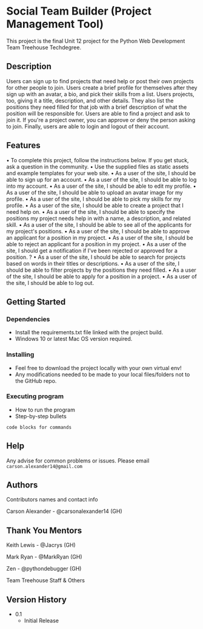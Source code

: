# Social Team Builder (Project Management Tool)

This project is the final Unit 12 project for the Python Web Development Team Treehouse Techdegree.

## Description

Users can sign up to find projects that need help or post their own projects for other people to join. Users create a brief profile for themselves after they sign up with an avatar, a bio, and pick their skills from a list. Users projects, too, giving it a title, description, and other details. They also list the positions they need filled for that job with a brief description of what the position will be responsible for. Users are able to find a project and ask to join it. If you're a project owner, you can approve or deny the person asking to join. Finally, users are able to login and logout of their account. 

## Features

•	To complete this project, follow the instructions below. If you get stuck, ask a question in the community.
•	Use the supplied files as static assets and example templates for your web site.
•	As a user of the site, I should be able to sign up for an account.
•	As a user of the site, I should be able to log into my account.
•	As a user of the site, I should be able to edit my profile.
•	As a user of the site, I should be able to upload an avatar image for my profile.
•	As a user of the site, I should be able to pick my skills for my profile.
•	As a user of the site, I should be able to create a project that I need help on.
•	As a user of the site, I should be able to specify the positions my project needs help in with a name, a description, and related skill.
•	As a user of the site, I should be able to see all of the applicants for my project's positions.
•	As a user of the site, I should be able to approve an applicant for a position in my project.
•	As a user of the site, I should be able to reject an applicant for a position in my project.
•	As a user of the site, I should get a notification if I've been rejected or approved for a position. ?
•	As a user of the site, I should be able to search for projects based on words in their titles or descriptions.
•	As a user of the site, I should be able to filter projects by the positions they need filled.
•	As a user of the site, I should be able to apply for a position in a project.
•	As a user of the site, I should be able to log out.

## Getting Started

### Dependencies

* Install the requirements.txt file linked with the project build.
* Windows 10 or latest Mac OS version required.

### Installing

* Feel free to download the project locally with your own virtual env!
* Any modifications needed to be made to your local files/folders not to the GitHub repo.

### Executing program

* How to run the program
* Step-by-step bullets
```
code blocks for commands
```

## Help

Any advise for common problems or issues.
Please email `carson.alexander14@gmail.com`

## Authors

Contributors names and contact info

Carson Alexander - @carsonalexander14 (GH)

## Thank You Mentors

Keith Lewis - @Jacrys (GH)

Mark Ryan - @MarkRyan (GH)

Zen - @pythondebugger (GH)

Team Treehouse Staff & Others

## Version History

* 0.1
    * Initial Release

